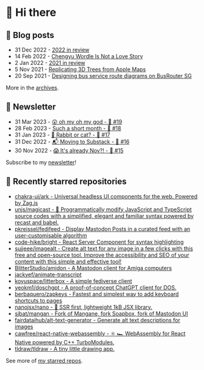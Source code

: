 # 👋 Hi there

## 📝 Blog posts

<!-- feed start -->
- 31 Dec 2022 - [2022 in review](https://cheeaun.com/blog/2022/12/2022-in-review/)
- 14 Feb 2022 - [Chengyu Wordle Is Not a Love Story](https://cheeaun.com/blog/2022/02/chengyu-wordle-is-not-a-love-story/)
- 2 Jan 2022 - [2021 in review](https://cheeaun.com/blog/2022/01/2021-in-review/)
- 5 Nov 2021 - [Replicating 3D Trees from Apple Maps](https://cheeaun.com/blog/2021/11/replicating-3d-trees-apple-maps/)
- 20 Sep 2021 - [Designing bus service route diagrams on BusRouter SG](https://cheeaun.com/blog/2021/09/bus-service-route-diagrams-busrouter-sg/)
<!-- feed end -->

More in the [archives](https://cheeaun.com/blog/archives/).

## 📰 Newsletter

<!-- newsletter start -->
- 31 Mar 2023 - [😲 oh my oh my god - 🥫 #19](https://cheeaun.substack.com/p/oh-my-oh-my-god-19)
- 28 Feb 2023 - [Such a short month - 🥫 #18](https://cheeaun.substack.com/p/such-a-short-month-18)
- 31 Jan 2023 - [🧧 Rabbit or cat? - 🥫 #17](https://cheeaun.substack.com/p/rabbit-or-cat-17)
- 31 Dec 2022 - [📬 Moving to Substack - 🥫 #16](https://cheeaun.substack.com/p/moving-to-substack-16)
- 30 Nov 2022 - [😱 It's already Nov?! - 🥫 #15](https://cheeaun.substack.com/p/it-s-already-nov-15-1433832)
<!-- newsletter end -->

Subscribe to my [newsletter](https://cheeaun.substack.com/)!

## 🌟 Recently starred repositories

<!-- starred repos start -->
- [chakra-ui/ark - Universal headless UI components for the web. Powered by Zag.js](https://github.com/chakra-ui/ark)
- [unjs/magicast - 🧀  Programmatically modify JavaScript and TypeScript source codes with a simplified, elegant and familiar syntax powered by recast and babel.](https://github.com/unjs/magicast)
- [pkreissel/fedifeed - Display Mastodon Posts in a curated feed with an user-customisable algorithm](https://github.com/pkreissel/fedifeed)
- [code-hike/bright - React Server Component for syntax highlighting ](https://github.com/code-hike/bright)
- [sujjeee/imagealt - Create alt text for any image in a few clicks with this free and open-source tool. Improve the accessibility and SEO of your content with this simple and effective tool!](https://github.com/sujjeee/imagealt)
- [BlitterStudio/amidon - A Mastodon client for Amiga computers](https://github.com/BlitterStudio/amidon)
- [jackyef/animate-transcript](https://github.com/jackyef/animate-transcript)
- [koyuspace/litterbox - A simple fediverse client](https://github.com/koyuspace/litterbox)
- [yeokm1/doschgpt - A proof-of-concept ChatGPT client for DOS.](https://github.com/yeokm1/doschgpt)
- [berbaquero/zapkeys - Fastest and simplest way to add keyboard shortcuts to pages](https://github.com/berbaquero/zapkeys)
- [nanojsx/nano - 🎯 SSR first, lightweight 1kB JSX library.](https://github.com/nanojsx/nano)
- [sjbat/mangan - Fork of Mangane, fork Soapbox, fork of Mastodon UI](https://github.com/sjbat/mangan)
- [fairdataihub/alt-text-generator - Generate alt text descriptions for images](https://github.com/fairdataihub/alt-text-generator)
- [cawfree/react-native-webassembly - ⚛️ 🏎 WebAssembly for React Native powered by C++ TurboModules.](https://github.com/cawfree/react-native-webassembly)
- [tldraw/tldraw - A tiny little drawing app.](https://github.com/tldraw/tldraw)
<!-- starred repos end -->

See more of [my starred repos](https://github.com/stars/cheeaun/).
